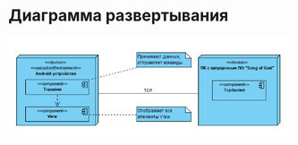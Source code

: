 # Диаграмма развертывания

![Диаграмма развертывания](../../../Images/System%20design/Deployment.png) 
